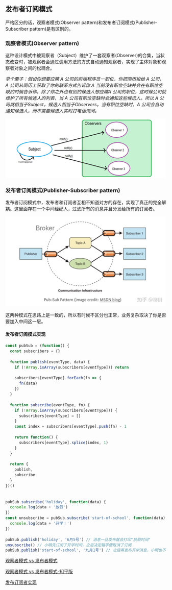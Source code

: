 ## 发布者订阅模式

严格区分的话，观察者模式(Observer pattern)和发布者订阅模式(Publisher-Subscriber pattern)是有区别的。

### 观察者模式(Observer pattern)

这种设计模式中被观察者（Subject）维护了一套观察者(Observer)的合集，当状态改变时，被观察者会通过调用方法的方式自动通知观察者，实现了主体对象和观察者对象之间的松耦合。

*举个栗子：假设你想要应聘 A 公司的前端程序员一职位，你把简历投给 A 公司，A 公司从简历上获取了你的联系方式告诉你 A 当前没有职位空缺并会在有职位空缺的时候告诉你。除了你之外也有别的候选人想应聘A 公司的职位，这时候公司就维护了所有候选人的列表，当 A 公司有职位空缺时会通知这些候选人。所以 A 公司就相当于Subject，候选人相当于Observers。当有职位空缺时，A 公司会自动通知候选人，而不需要候选人实时打电话询问。*

![观察者模式](../images/Observer.png)

### 发布者订阅模式(Publisher-Subscriber pattern)

发布者订阅模式中，发布者和订阅者互相不知道对方的存在，实现了真正的完全解耦。这里面存在一个中间经纪人，过滤所有的消息并且分发给所有的订阅者。

![发布者订阅模式](../images/Pub-sub.jpeg)

这两种模式在思路上是一致的，所以有时候不区分也正常，业务复杂取决了你是否要加入中间这一层。

#### 发布者订阅模式实现

```js
const pubSub = (function() {
  const subscribers = {}

  function publish(eventType, data) {
    if (!Array.isArray(subscribers[eventType])) return

    subscribers[eventType].forEach(fn => {
      fn(data)
    })
  }

  function subscribe(eventType, fn) {
    if (!Array.isArray(subscribers[eventType])) {
      subscribers[eventType] = []
    }
    const index = subscribers[eventType].push(fn) - 1

    return function() {
      subscribers[eventType].splice(index, 1)
    }
  }

  return {
    publish,
    subscribe
  }
})()


pubSub.subscribe('holiday', function(data) {
  console.log(data + '放假')
})
const unsubscribe = pubSub.subscribe('start-of-school', function(data) {
  console.log(data + '开学！')
})

pubSub.publish('holiday', '6月5号') // 消息一旦发布就会打印"放假时间"
unsubscribe() // 小明先订阅了开学时间，之后决定辍学便取消了订阅
pubSub.publish('start-of-school', '九月1号') // 之后再发布开学消息，小明也不会收到了
```




[观察者模式 vs 发布者模式](https://hackernoon.com/observer-vs-pub-sub-pattern-50d3b27f838c)

[观察者模式 vs 发布者模式-知乎版](https://zhuanlan.zhihu.com/p/51357583)

[发布订阅者实现](https://jsmanifest.com/the-publish-subscribe-pattern-in-javascript/)


